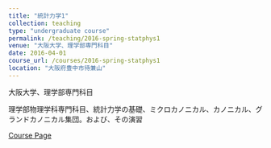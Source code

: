 ```yaml
---
title: "統計力学1"
collection: teaching
type: "undergraduate course"
permalink: /teaching/2016-spring-statphys1
venue: "大阪大学、理学部専門科目"
date: 2016-04-01
course_url: /courses/2016-spring-statphys1
location: "大阪府豊中市待兼山"
---
```


大阪大学、理学部専門科目

理学部物理学科専門科目、統計力学の基礎、ミクロカノニカル、カノニカル、グランドカノニカル集団。および、その演習


<a href='https://stsykw.github.io/courses/2016-spring-statphys1'>Course Page</a>
